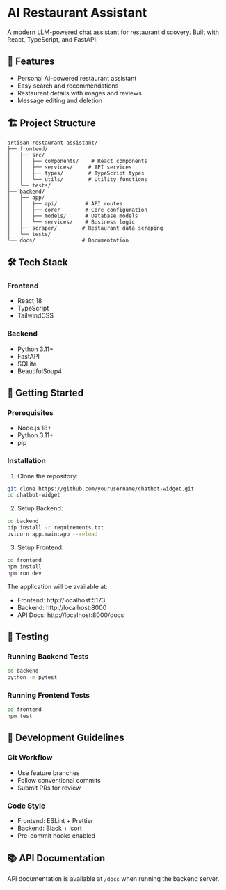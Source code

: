 # AI Restaurant Assistant

A modern LLM-powered chat assistant for restaurant discovery. Built with React, TypeScript, and FastAPI.

## 🚀 Features

- Personal AI-powered restaurant assistant
- Easy search and recommendations
- Restaurant details with images and reviews
- Message editing and deletion

## 🏗️ Project Structure

```
artisan-restaurant-assistant/
├── frontend/
│   ├── src/
│   │   ├── components/    # React components
│   │   ├── services/     # API services
│   │   ├── types/        # TypeScript types
│   │   └── utils/        # Utility functions
│   └── tests/
├── backend/
│   ├── app/
│   │   ├── api/         # API routes
│   │   ├── core/        # Core configuration
│   │   ├── models/      # Database models
│   │   └── services/    # Business logic
│   ├── scraper/        # Restaurant data scraping
│   └── tests/
└── docs/               # Documentation
```

## 🛠️ Tech Stack

### Frontend
- React 18
- TypeScript
- TailwindCSS

### Backend
- Python 3.11+
- FastAPI
- SQLite
- BeautifulSoup4

## 🚀 Getting Started

### Prerequisites
- Node.js 18+
- Python 3.11+
- pip

### Installation

1. Clone the repository:
```bash
git clone https://github.com/yourusername/chatbot-widget.git
cd chatbot-widget
```

2. Setup Backend:
```bash
cd backend
pip install -r requirements.txt
uvicorn app.main:app --reload
```

3. Setup Frontend:
```bash
cd frontend
npm install
npm run dev
```

The application will be available at:
- Frontend: http://localhost:5173
- Backend: http://localhost:8000
- API Docs: http://localhost:8000/docs

## 🧪 Testing

### Running Backend Tests
```bash
cd backend
python -m pytest
```

### Running Frontend Tests
```bash
cd frontend
npm test
```

## 📝 Development Guidelines

### Git Workflow
- Use feature branches
- Follow conventional commits
- Submit PRs for review

### Code Style
- Frontend: ESLint + Prettier
- Backend: Black + isort
- Pre-commit hooks enabled

## 📚 API Documentation

API documentation is available at `/docs` when running the backend server.
